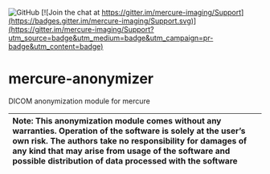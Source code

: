![GitHub](https://img.shields.io/github/license/mercure-imaging/mercure-anonymizer) [![Join the chat at https://gitter.im/mercure-imaging/Support](https://badges.gitter.im/mercure-imaging/Support.svg)](https://gitter.im/mercure-imaging/Support?utm_source=badge&utm_medium=badge&utm_campaign=pr-badge&utm_content=badge)

# mercure-anonymizer
DICOM anonymization module for mercure

| **Note:** This anonymization module comes without any warranties. Operation of the software is solely at the user’s own risk. The authors take no responsibility for damages of any kind that may arise from usage of the software and possible distribution of data processed with the software |
| :--- |

